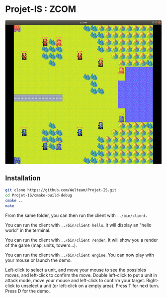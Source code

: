 # Projet-IS : ZCOM

![Alt text](res/screenshot.png?raw=true "Screenshot of the game")

## Installation

```bash
git clone https://github.com/Welteam/Projet-IS.git
cd Projet-IS/cmake-build-debug
cmake ..
make
```

From the same folder, you can then run the client with `../bin/client`.

You can run the client with `../bin/client hello`. It will display an "hello world" in the terminal.

You can run the client with `../bin/client render`. It will show you a render of the game (map, units, towers...).

You can run the client with `../bin/client engine`. You can now play with your mouse or launch the demo.

Left-click to select a unit, and move your mouse to see the possibles moves, and left-click to confirm the move.
Double left-click to put a unit in attack mode, move your mouse and left-click to confirm your target.
Right-click to unselect a unit (or left-click on a empty area).
Press T for next turn.
Press D for the demo.
